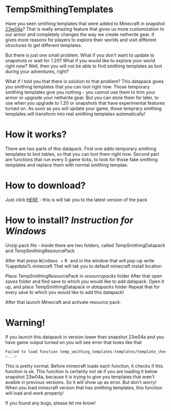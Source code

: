 # TempSmithingTemplates

Have you seen smithing templates that were added to Minecraft in snapshot [23w04a](https://www.minecraft.net/en-us/article/minecraft-snapshot-23w04a)?
That is really amazing feature that gives us more customization to our armor and completely changes the way we create netherite gear.
It gives more reasons for players to explore their worlds and visit different structures to get different templates.

But there is just one small problem.
What if you don't want to update to snapshots or wait for 1.20? What if you would like to explore your world right now?
Well, then you will not be able to find smithing templates as loot during your adventures, right?

What if I told you that there is solution to that problem?
This datapack gives you smithing templates that you can loot right now.
Those temporary smithing templates give you nothing - you cannot use them to trim your armor or upgrade your netherite gear.
But you can store them for later, to use when you upgrade to 1.20 or snapshots that have experimental features turned on.
As soon as you will update your game, those temprary smithing templates will transform into real smithing templates automatically!

# How it works?
There are two parts of this datapack.
First one adds temporary smithing templates to loot tables, so that you can loot them right now.
Second part are functions that run every 5 game ticks, to look for those fake smithing templates and replace them with normal smithing templae. 

# How to download?
Just click [HERE](https://github.com/MrUb3r/TempSmithing/releases/download/TempSmithing/TempSmithingV1.zip) - this is will tak you to the latest version of the pack

# How to install? *Instruction for Windows*
Unzip pack file - inside there are two folders, called TempSmithingDatapack and TempSmithingResourcePack

After that press <kbd> Windows </kbd> +  <kbd> R </kbd> and in the window that will pop-up write %appdata%\.minecraft
That will tak you to default minecraft install location

Place TempSmithingResourcePack in *resourcepacks* folder
After that open *saves* folder and find save to which you would like to add datapack. Open it up, and place TempSmithingDatapack in *datapacks* folder
Repeat that for every save to which you would like to add this datapack!

After that launch Minecraft and activate resource pack.

# Warning!
If you launch this datapack in version lower than snapshot 23w04a and you have game output turned on you will see error that looks like that
```diff
Failed to load function temp_smithing_templates:templates/template_check
<...>
```

This is pretty normal. Before minecraft loads each function, it checks if this function is ok.
This function is certainly not ok if you are loading it below snapshot 23w04a, because it is trying to give you templates that aren't avaible in previous versions. So it will show up as error. But don't worry! When you load minecraft version that has smithing templates, this function will load and work properly!

If you found any bugs, please let me know!
